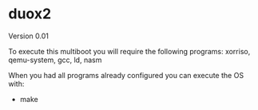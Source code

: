 # duox2

Version 0.01

To execute this multiboot you will require the following programs: xorriso, qemu-system, gcc, ld, nasm

When you had all programs already configured you can execute the OS with:
- make